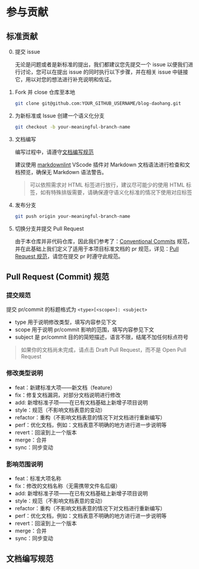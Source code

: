 # 参与贡献

## 标准贡献

0. 提交 issue

    无论是问题或者是新标准的提出，我们都建议您先提交一个 issue 以便我们进行讨论，您可以在提出 issue 的同时执行以下步骤，并在相关 issue 中链接它，用以对您的想法进行补充说明和佐证。

1. Fork 并 close 仓库至本地

    ```bash
    git clone git@github.com:YOUR_GITHUB_USERNAME/blog-daohang.git
    ```

2. 为新标准或 Issue 创建一个语义化分支

    ```bash
    git checkout -b your-meaningful-branch-name
    ```

3. 文档编写

    编写过程中，请遵守[文档编写规范](#文档编写规范)

    建议使用 [markdownlint](https://marketplace.visualstudio.com/items?itemName=DavidAnson.vscode-markdownlint) VScode 插件对 Markdown 文档语法进行检查和文档预览，确保无 Markdown 语法警告。

    > 可以依照需求对 HTML 标签进行放行，建议尽可能少的使用 HTML 标签，如有特殊排版需要，请确保遵守语义化标准的情况下使用对应标签

4. 发布分支

    ```bash
    git push origin your-meaningful-branch-name
    ```

5. 切换分支并提交 Pull Request

    由于本仓库并非代码仓库，因此我们参考了：[Conventional Commits](https://www.conventionalcommits.org/en/v1.0.0/) 规范，并在此基础上我们定义了适用于本项目标准文档的 pr 规范，详见：[Pull Request 规范](#pull-request-commit-规范)，请您在提交 pr 时遵守此规范。

## Pull Request (Commit) 规范

### 提交规范

提交 pr/commit 的标题格式为 `<type>[<scope>]: <subject>`

- type 用于说明修改类型，填写内容参见下文
- scope 用于说明 pr/commit 影响的范围，填写内容参见下文
- subject 是 pr/commit 目的的简短描述，语言不限，结尾不加任何标点符号

> 如果你的文档尚未完成，请点击 Draft Pull Request，而不是 Open Pull Request

### 修改类型说明

- feat：新建标准大项——新文档（feature）
- fix：修复文档漏洞，对部分文档说明进行修改
- add: 新增标准子项——在已有文档基础上新增子项目说明
- style：规范（不影响文档表意的变动）
- refactor：重构（不影响文档表意的情况下对文档进行重新编写）
- perf：优化文档，例如：文档表意不明确的地方进行进一步说明等
- revert：回滚到上一个版本
- merge：合并
- sync：同步变动

### 影响范围说明

- feat：标准大项名称
- fix：修改的文档名称（无需携带文件名后缀）
- add: 新增标准子项——在已有文档基础上新增子项目说明
- style：规范（不影响文档表意的变动）
- refactor：重构（不影响文档表意的情况下对文档进行重新编写）
- perf：优化文档，例如：文档表意不明确的地方进行进一步说明等
- revert：回滚到上一个版本
- merge：合并
- sync：同步变动

## 文档编写规范
